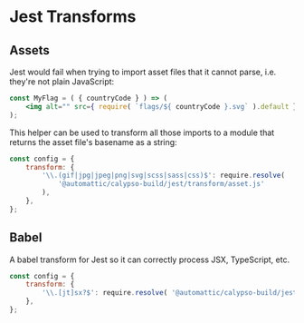 # Jest Transforms

## Assets

Jest would fail when trying to import asset files that it cannot parse,
i.e. they're not plain JavaScript:

```jsx
const MyFlag = ( { countryCode } ) => (
	<img alt="" src={ require( `flags/${ countryCode }.svg` ).default } />
);
```

This helper can be used to transform all those imports to a module that returns
the asset file's basename as a string:

```js
const config = {
	transform: {
		'\\.(gif|jpg|jpeg|png|svg|scss|sass|css)$': require.resolve(
			'@automattic/calypso-build/jest/transform/asset.js'
		),
	},
};
```

## Babel

A babel transform for Jest so it can correctly process JSX, TypeScript, etc.

```js
const config = {
	transform: {
		'\\.[jt]sx?$': require.resolve( '@automattic/calypso-build/jest/transform/babel.js' ),
	},
};
```
